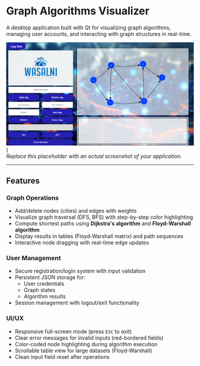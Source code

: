 # Graph Algorithms Visualizer

A desktop application built with Qt for visualizing graph algorithms, managing user accounts, and interacting with graph structures in real-time.

![Demo](image.png))  
_Replace this placeholder with an actual screenshot of your application._

---

## Features

### **Graph Operations**

- Add/delete nodes (cities) and edges with weights
- Visualize graph traversal (DFS, BFS) with step-by-step color highlighting
- Compute shortest paths using **Dijkstra's algorithm** and **Floyd-Warshall algorithm**
- Display results in tables (Floyd-Warshall matrix) and path sequences
- Interactive node dragging with real-time edge updates

### **User Management**

- Secure registration/login system with input validation
- Persistent JSON storage for:
  - User credentials
  - Graph states
  - Algorithm results
- Session management with logout/exit functionality

### **UI/UX**

- Responsive full-screen mode (press `ESC` to exit)
- Clear error messages for invalid inputs (red-bordered fields)
- Color-coded node highlighting during algorithm execution
- Scrollable table view for large datasets (Floyd-Warshall)
- Clean input field reset after operations
